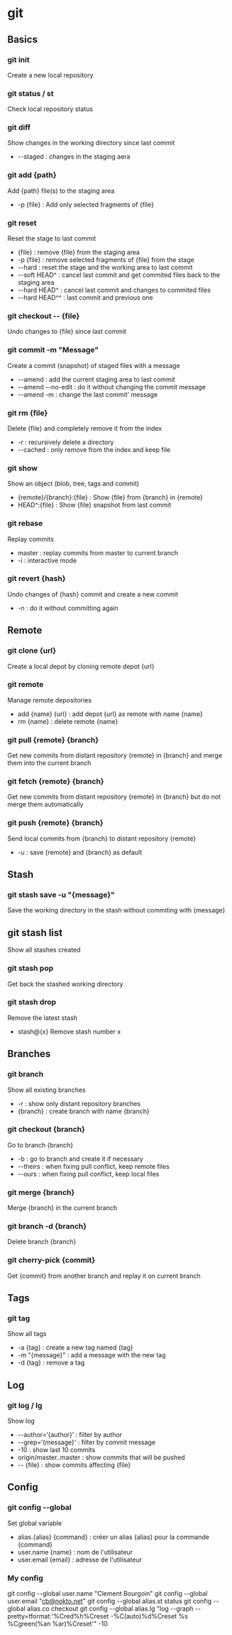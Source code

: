 git
===

##  Basics

### git init
Create a new local repository

### git status / st
Check local repository status

### git diff
Show changes in the working directory since last commit
* --staged : changes in the staging aera

### git add {path}
Add {path} file(s) to the staging area  
* -p {file} : Add only selected fragments of {file}  

### git reset
Reset the stage to last commit  
* {file} : remove {file} from the staging area  
* -p {file} : remove selected fragments of {file} from the stage  
* --hard : reset the stage and the working area to last commit  
* --soft HEAD^ : cancel last commit and get commited files back to the staging area  
* --hard HEAD^ : cancel last commit and changes to commited files  
* --hard HEAD^^ : last commit and previous one  

### git checkout -- {file}
Undo changes to {file} since last commit

### git commit -m "Message"
Create a commit (snapshot) of staged files with a message
* --amend : add the current staging area to last commit
* --amend --no-edit : do it without changing the commit message
* --amend -m : change the last commit' message

### git rm {file}
Delete {file} and completely remove it from the index
* -r : recursively delete a directory
* --cached : only remove from the index and keep file

### git show
Show an object (blob, tree, tags and commit)
* {remote}/{branch}:{file} : Show {file} from {branch} in {remote}
* HEAD^:{file} : Show {file} snapshot from last commit

### git rebase
Replay commits
* master : replay commits from master to current branch
* -i : interactive mode

### git revert {hash}
Undo changes of {hash} commit and create a new commit
* -n : do it without committing again

## Remote

### git clone {url}
Create a local depot by cloning remote depot {url}

### git remote
Manage remote depositories
* add {name} {url} : add depot {url} as remote with name {name}
* rm {name} : delete remote {name}

### git pull {remote} {branch}
Get new commits from distant repository {remote} in {branch} and merge them into the current branch

### git fetch {remote} {branch}
Get new commits from distant repository {remote} in {branch} but do not merge them automatically

### git push {remote} {branch}
Send local commits from {branch} to distant repository {remote}
* -u : save {remote} and {branch} as default

## Stash

### git stash save -u "{message}"
Save the working directory in the stash without commiting with {message}

## git stash list
Show all stashes created

### git stash pop
Get back the stashed working directory

### git stash drop
Remove the latest stash
* stash@{x} Remove stash number x

## Branches

### git branch
Show all existing branches
* -r : show only distant repository branches
* {branch} : create branch with name {branch}

### git checkout {branch}
Go to branch {branch}
* -b : go to branch and create it if necessary
* --theirs : when fixing pull conflict, keep remote files
* --ours : when fixing pull conflict, keep local files

### git merge {branch}
Merge {branch} in the current branch

### git branch -d {branch}
Delete branch {branch}

### git cherry-pick {commit}
Get {commit} from another branch and replay it on current branch 

## Tags

### git tag
Show all tags
* -a {tag} : create a new tag named {tag}
* -m "{message}" : add a message with the new tag
* -d {tag} : remove a tag

## Log

### git log / lg
Show log
* --author=‘{author}’ : filter by author
* --grep=‘{message}' : filter by commit message
* -10 : show last 10 commits
* origin/master..master : show commits that will be pushed
* -- {file} : show commits affecting {file}

## Config

### git config --global
Set global variable
* alias.{alias} {command} : créer un alias {alias} pour la commande {command}
* user.name {name} : nom de l'utilisateur 
* user.email {email} : adresse de l'utilisateur

### My config

git config --global user.name "Clement Bourgoin"
git config --global user.email "cb@nokto.net"
git config --global alias.st status
git config --global alias.co checkout
git config --global alias.lg "log --graph --pretty=tformat:'%Cred%h%Creset -%C(auto)%d%Creset %s %Cgreen(%an %ar)%Creset'" -10
